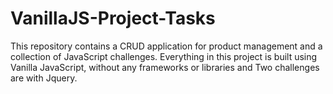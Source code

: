# VanillaJS-Project-Tasks
 This repository contains a CRUD application for product management and a collection of JavaScript challenges. Everything in this project is built using Vanilla JavaScript, without any frameworks or libraries and Two challenges are with Jquery.
